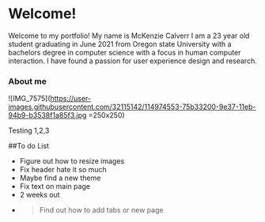 
# Welcome! 

Welcome to my portfolio! My name is McKenzie Calverr I am a 23 year old student graduating in June 2021 from Oregon state University with a bachelors degree in computer science with a focus in human computer interaction. I have found a passion for user experience design and research. 

### About me

![IMG_7575](https://user-images.githubusercontent.com/32115142/114974553-75b33200-9e37-11eb-94b9-b3538f1a85f3.jpg  =250x250)

Testing 1,2,3

##To do List
- Figure out how to resize images
- Fix header hate it so much 
- Maybe find a new theme
- Fix text on main page
- 2 weeks out
- > Find out how to add tabs or new page 


